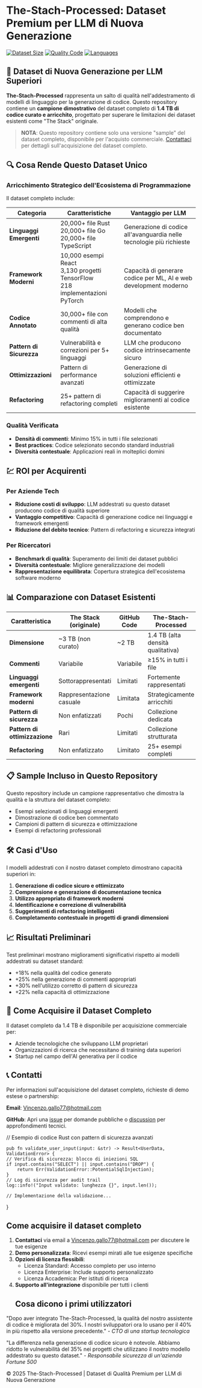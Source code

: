 # The-Stach-Processed: Dataset Premium per LLM di Nuova Generazione

[![Dataset Size](https://img.shields.io/badge/Full%20Dataset-1.4%20TB-blue)](https://github.com/vinsblack/The-Stach-Processed)
[![Quality Code](https://img.shields.io/badge/Code%20Quality-Premium-gold)](https://github.com/vinsblack/The-Stach-Processed)
[![Languages](https://img.shields.io/badge/Languages-888%20Categories-green)](https://github.com/vinsblack/The-Stach-Processed)

## 🚀 Dataset di Nuova Generazione per LLM Superiori

**The-Stach-Processed** rappresenta un salto di qualità nell'addestramento di modelli di linguaggio per la generazione di codice. Questo repository contiene un **campione dimostrativo** del dataset completo di **1.4 TB di codice curato e arricchito**, progettato per superare le limitazioni dei dataset esistenti come "The Stack" originale.

> **NOTA**: Questo repository contiene solo una versione "sample" del dataset completo, disponibile per l'acquisto commerciale. [Contattaci](#contatti) per dettagli sull'acquisizione del dataset completo.

## 🔍 Cosa Rende Questo Dataset Unico

### Arricchimento Strategico dell'Ecosistema di Programmazione
Il dataset completo include:

| Categoria | Caratteristiche | Vantaggio per LLM |
|-----------|----------------|-------------------|
| **Linguaggi Emergenti** | 20,000+ file Rust<br>20,000+ file Go<br>20,000+ file TypeScript | Generazione di codice all'avanguardia nelle tecnologie più richieste |
| **Framework Moderni** | 10,000 esempi React<br>3,130 progetti TensorFlow<br>218 implementazioni PyTorch | Capacità di generare codice per ML, AI e web development moderno |
| **Codice Annotato** | 30,000+ file con commenti di alta qualità | Modelli che comprendono e generano codice ben documentato |
| **Pattern di Sicurezza** | Vulnerabilità e correzioni per 5+ linguaggi | LLM che producono codice intrinsecamente sicuro |
| **Ottimizzazioni** | Pattern di performance avanzati | Generazione di soluzioni efficienti e ottimizzate |
| **Refactoring** | 25+ pattern di refactoring completi | Capacità di suggerire miglioramenti al codice esistente |

### Qualità Verificata
- **Densità di commenti**: Minimo 15% in tutti i file selezionati
- **Best practices**: Codice selezionato secondo standard industriali
- **Diversità contestuale**: Applicazioni reali in molteplici domini

## 💹 ROI per Acquirenti

### Per Aziende Tech
- **Riduzione costi di sviluppo**: LLM addestrati su questo dataset producono codice di qualità superiore
- **Vantaggio competitivo**: Capacità di generazione codice nei linguaggi e framework emergenti
- **Riduzione del debito tecnico**: Pattern di refactoring e sicurezza integrati

### Per Ricercatori
- **Benchmark di qualità**: Superamento dei limiti dei dataset pubblici
- **Diversità contestuale**: Migliore generalizzazione dei modelli
- **Rappresentazione equilibrata**: Copertura strategica dell'ecosistema software moderno

## 📊 Comparazione con Dataset Esistenti

| Caratteristica | The Stack (originale) | GitHub Code | The-Stach-Processed |
|----------------|---------------------|------------|-------------------|
| **Dimensione** | ~3 TB (non curato) | ~2 TB | 1.4 TB (alta densità qualitativa) |
| **Commenti** | Variabile | Variabile | ≥15% in tutti i file |
| **Linguaggi emergenti** | Sottorappresentati | Limitati | Fortemente rappresentati |
| **Framework moderni** | Rappresentazione casuale | Limitata | Strategicamente arricchiti |
| **Pattern di sicurezza** | Non enfatizzati | Pochi | Collezione dedicata |
| **Pattern di ottimizzazione** | Rari | Limitati | Collezione strutturata |
| **Refactoring** | Non enfatizzato | Limitato | 25+ esempi completi |

## 📋 Sample Incluso in Questo Repository

Questo repository include un campione rappresentativo che dimostra la qualità e la struttura del dataset completo:

- Esempi selezionati di linguaggi emergenti
- Dimostrazione di codice ben commentato
- Campioni di pattern di sicurezza e ottimizzazione
- Esempi di refactoring professionali

## 🛠️ Casi d'Uso

I modelli addestrati con il nostro dataset completo dimostrano capacità superiori in:

1. **Generazione di codice sicuro e ottimizzato**
2. **Comprensione e generazione di documentazione tecnica**
3. **Utilizzo appropriato di framework moderni**
4. **Identificazione e correzione di vulnerabilità**
5. **Suggerimenti di refactoring intelligenti**
6. **Completamento contestuale in progetti di grandi dimensioni**

## 📈 Risultati Preliminari

Test preliminari mostrano miglioramenti significativi rispetto ai modelli addestrati su dataset standard:

- +18% nella qualità del codice generato
- +25% nella generazione di commenti appropriati
- +30% nell'utilizzo corretto di pattern di sicurezza
- +22% nella capacità di ottimizzazione

## 💼 Come Acquisire il Dataset Completo

Il dataset completo da 1.4 TB è disponibile per acquisizione commerciale per:
- Aziende tecnologiche che sviluppano LLM proprietari
- Organizzazioni di ricerca che necessitano di training data superiori
- Startup nel campo dell'AI generativa per il codice

## 📞 Contatti <a name="contatti"></a>

Per informazioni sull'acquisizione del dataset completo, richieste di demo estese o partnership:

**Email**: [Vincenzo.gallo77@hotmail.com](mailto:Vincenzo.gallo77@hotmail.com)

**GitHub**: Apri una [issue](https://github.com/vinsblack/The-Stach-Processed/issues) per domande pubbliche o [discussion](https://github.com/vinsblack/The-Stach-Processed/discussions) 
per approfondimenti tecnici.

// Esempio di codice Rust con pattern di sicurezza avanzati

    pub fn validate_user_input(input: &str) -> Result<UserData, ValidationError> {
    // Verifica di sicurezza: blocco di iniezioni SQL
    if input.contains("SELECT") || input.contains("DROP") {
        return Err(ValidationError::PotentialSqlInjection);
    }
    // Log di sicurezza per audit trail
    log::info!("Input validato: lunghezza {}", input.len());
    
    // Implementazione della validazione...
}
## Come acquisire il dataset completo

1. **Contattaci** via email a Vincenzo.gallo77@hotmail.com per discutere le tue esigenze
2. **Demo personalizzata**: Ricevi esempi mirati alle tue esigenze specifiche
3. **Opzioni di licenza flessibili**:
   - Licenza Standard: Accesso completo per uso interno
   - Licenza Enterprise: Include supporto personalizzato
   - Licenza Accademica: Per istituti di ricerca
4. **Supporto all'integrazione** disponibile per tutti i clienti
   ## Cosa dicono i primi utilizzatori

"Dopo aver integrato The-Stach-Processed, la qualità del nostro assistente di codice è migliorata del 30%. I nostri sviluppatori ora lo usano per il 40% in più rispetto alla versione precedente." - *CTO di una startup tecnologica*

"La differenza nella generazione di codice sicuro è notevole. Abbiamo ridotto le vulnerabilità del 35% nei progetti che utilizzano il nostro modello addestrato su questo dataset." - *Responsabile sicurezza di un'azienda Fortune 500*

© 2025 The-Stach-Processed | Dataset di Qualità Premium per LLM di Nuova Generazione
